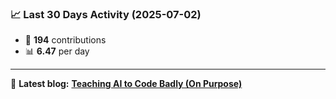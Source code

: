 <!--START_STATS-->
### 📈 Last 30 Days Activity (2025-07-02)  
- 🧮 **194** contributions  
- 📊 **6.47** per day
---
📝 **Latest blog:** [**Teaching AI to Code Badly (On Purpose)**](https://andriak.com/blog/badly-trained-ai)
<!--END_STATS-->
